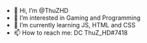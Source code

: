 - 👋 Hi, I’m @ThuZHD
- 👀 I’m interested in Gaming and Programming
- 🌱 I’m currently learning JS, HTML and CSS
- 📫 How to reach me: DC ThuZ_HD#7418

<!---
ThuZHD/ThuZHD is a ✨ special ✨ repository because its `README.md` (this file) appears on your GitHub profile.
You can click the Preview link to take a look at your changes.
--->
